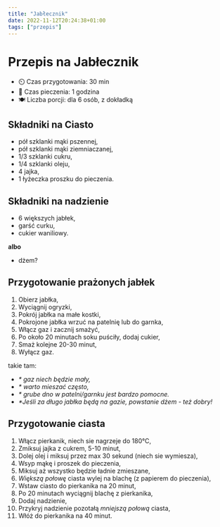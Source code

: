 ```yaml
---
title: "Jabłecznik"
date: 2022-11-12T20:24:38+01:00
tags: ["przepis"]
---
```


# Przepis na Jabłecznik

- ⏲️  Czas przygotowania: 30 min
- 🍳 Czas pieczenia: 1 godzina
- 🍽️ Liczba porcji: dla 6 osób, z dokładką

## Składniki na Ciasto

- pół szklanki mąki pszennej,
- pół szklanki mąki ziemniaczanej,
- 1/3 szklanki cukru,
- 1/4 szklanki oleju,
- 4 jajka,
- 1 łyżeczka proszku do pieczenia.

## Składniki na nadzienie

- 6 większych jabłek,
- garść curku,
- cukier waniliowy.

**albo**

- dżem?

## Przygotowanie prażonych jabłek

1. Obierz jabłka,
1. Wyciągnij ogryzki,
1. Pokrój jabłka na małe kostki,
1. Pokrojone jabłka wrzuć na patelnię lub do garnka,
1. Włącz gaz i zacznij smażyć,
1. Po około 20 minutach soku puściły, dodaj cukier,
1. Smaż kolejne 20-30 minut,
1. Wyłącz gaz.

takie tam:

- _* gaz niech będzie mały,_
- _* warto mieszać często,_
- _* grube dno w patelni/garnku jest bardzo pomocne._
- _*Jeśli za długo jabłka będą na gazie, powstanie dżem - też dobry!_

## Przygotowanie ciasta

1. Włącz pierkanik, niech sie nagrzeje do 180°C,
1. Zmiksuj jajka z cukrem, 5-10 minut,
1. Dolej olej i miksuj przez max 30 sekund (niech sie wymiesza),
1. Wsyp mąkę i proszek do pieczenia,
1. Miksuj aż wszystko będzie ładnie zmieszane,
1. _Większą połowę_ ciasta wylej na blachę (z papierem do pieczenia),
1. Wstaw ciasto do pierkanika na 20 minut,
1. Po 20 minutach wyciągnij blachę z pierkanika,
1. Dodaj nadzienie,
1. Przykryj nadzienie pozotałą _mniejszą połową_ ciasta,
1. Włóż do pierkanika na 40 minut.
